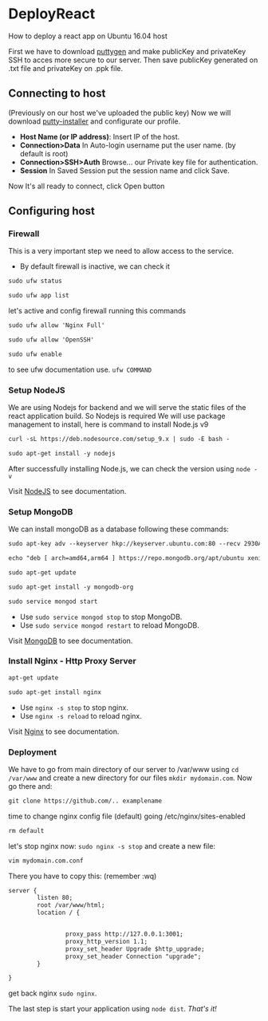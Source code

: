 # DeployReact
How to deploy a react app on Ubuntu 16.04 host

First we have to download [puttygen](https://www.chiark.greenend.org.uk/~sgtatham/putty/latest.html) and make publicKey and privateKey SSH to acces more secure to our server.
Then save publicKey generated on .txt file and privateKey on .ppk file.

## Connecting to host
(Previously on our host we've uploaded the public key)
Now we will download [putty-installer](https://www.chiark.greenend.org.uk/~sgtatham/putty/latest.html) and configurate our profile.
* **Host Name (or IP address)**: Insert IP of the host.
* **Connection>Data** In Auto-login username put the user name. (by default is root)
* **Connection>SSH>Auth** Browse... our Private key file for authentication.
* **Session** In Saved Session put the session name and click Save.

Now It's all ready to connect, click Open button

## Configuring host
### Firewall
This is a very important step we need to allow access to the service.
* By default firewall is inactive, we can check it  
```html
sudo ufw status
```
```html
sudo ufw app list
```
let's active and config firewall running this commands
```html
sudo ufw allow 'Nginx Full'
```
```html
sudo ufw allow 'OpenSSH'
```
```html
sudo ufw enable
```
to see ufw documentation use.  ```ufw COMMAND```

### Setup NodeJS
We are using Nodejs for backend and we will serve the static files of the react application build. So Nodejs is required
We will use package management to install, here is command to install Node.js v9
```html
curl -sL https://deb.nodesource.com/setup_9.x | sudo -E bash -
```
```html
sudo apt-get install -y nodejs
```
After successfully installing Node.js, we can check the version using ``` node -v ```

Visit [NodeJS](https://nodejs.org/en/download/package-manager/) to see documentation.

### Setup MongoDB
We can install mongoDB as a database following these commands:
```html
sudo apt-key adv --keyserver hkp://keyserver.ubuntu.com:80 --recv 2930ADAE8CAF5059EE73BB4B58712A2291FA4AD5
```
```html
echo "deb [ arch=amd64,arm64 ] https://repo.mongodb.org/apt/ubuntu xenial/mongodb-org/3.6 multiverse" | sudo tee /etc/apt/sources.list.d/mongodb-org-3.6.list
```
```html
sudo apt-get update
```
```html
sudo apt-get install -y mongodb-org
```
```html
sudo service mongod start
```
* Use ```sudo service mongod stop``` to stop MongoDB.
* Use ```sudo service mongod restart``` to reload MongoDB.

Visit [MongoDB](https://docs.mongodb.com/manual/tutorial/install-mongodb-on-ubuntu/) to see documentation.

### Install Nginx - Http Proxy Server
```html
apt-get update
```
```html
sudo apt-get install nginx
```
* Use ```nginx -s stop``` to stop nginx.
* Use ```nginx -s reload``` to reload nginx.

Visit [Nginx](http://nginx.org/en/linux_packages.html) to see documentation.


### Deployment
We have to go from main directory of our server to /var/www using ```cd /var/www``` and create a new directory for our files ```mkdir mydomain.com```. Now go there and:
```html
git clone https://github.com/.. examplename
```
time to change nginx config file (default) going /etc/nginx/sites-enabled
```html
rm default
```
let's stop nginx now: ```sudo nginx -s stop``` and create a new file:
```html
vim mydomain.com.conf
```
There you have to copy this: (remember :wq)
```html
server {
        listen 80;
        root /var/www/html;
        location / {


                proxy_pass http://127.0.0.1:3001;
                proxy_http_version 1.1;
                proxy_set_header Upgrade $http_upgrade;
                proxy_set_header Connection "upgrade";
        }

}
```
get back nginx ```sudo nginx```.

The last step is start your application using ```node dist```. *That's it!*
